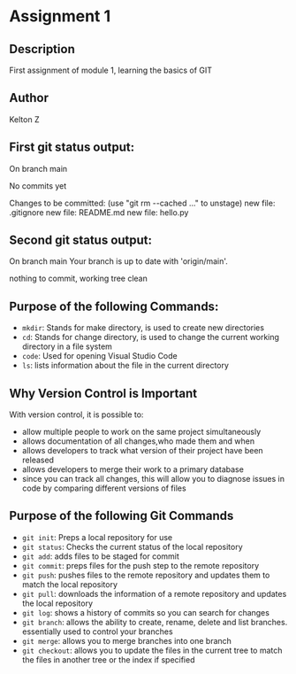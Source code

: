 # Assignment 1

## Description

First assignment of module 1, learning the basics of GIT 

## Author

Kelton Z

## First git status output:

On branch main

No commits yet

Changes to be committed:
  (use "git rm --cached <file>..." to unstage)
        new file:   .gitignore
        new file:   README.md
        new file:   hello.py

## Second git status output:

On branch main
Your branch is up to date with 'origin/main'.

nothing to commit, working tree clean

## Purpose of the following Commands:

- `mkdir`: Stands for make directory, is used to create new directories
- `cd`: Stands for change directory, is used to change the current working directory in a file system
- `code`: Used for opening Visual Studio Code
- `ls`: lists information about the file in the current directory

## Why Version Control is Important

With version control, it is possible to:

- allow multiple people to work on the same project simultaneously 
- allows documentation of all changes,who made them and when
- allows developers to track what version of their project have been released
- allows developers to merge their work to a primary database
- since you can track all changes, this will allow you to diagnose issues in code by comparing different versions of files

## Purpose of the following Git Commands

- `git init`: Preps a local repository for use
- `git status`: Checks the current status of the local repository
- `git add`: adds files to be staged for commit
- `git commit`: preps files for the push step to the remote repository
- `git push`: pushes files to the remote repository and updates them to match the local repository
- `git pull`: downloads the information of a remote repository and updates the local repository
- `git log`: shows a history of commits so you can search for changes
- `git branch`: allows the ability to create, rename, delete and list branches. essentially used to control your branches
- `git merge`: allows you to merge branches into one branch
- `git checkout`: allows you to update the files in the current tree to match the files in another tree or the index if specified